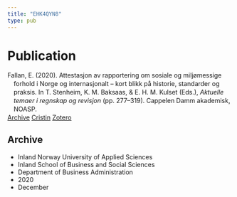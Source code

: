 ```yaml
---
title: "EHK4QYN8"
type: pub
---
```

<h1>Publication</h1>
<article id="csl-bib-container-EHK4QYN8" class="csl-bib-container">
  <div class="csl-bib-body" style="line-height: 1.35; padding-left: 1em; text-indent:-1em;">
  <div class="csl-entry">Fallan, E. (2020). Attestasjon av rapportering om sosiale og milj&#xF8;messige forhold i Norge og internasjonalt &#x2013; kort blikk p&#xE5; historie, standarder og praksis. In T. Stenheim, K. M. Baksaas, &amp; E. H. M. Kulset (Eds.), <i>Aktuelle temaer i regnskap og revisjon</i> (pp. 277&#x2013;319). Cappelen Damm akademisk, NOASP.</div>
</div>
  <div class="csl-bib-buttons">
    <a href="#taxonomy-article-EHK4QYN8" class="csl-bib-button">Archive</a>
    <a href="https://app.cristin.no/results/show.jsf?id=1856614" alt="Cristin URL" class="csl-bib-button">Cristin</a>
    <a href="http://zotero.org/groups/5402882/items/EHK4QYN8" alt="Zotero URL" class="csl-bib-button">Zotero</a>
  </div>
  <div id="csl-bib-meta-container-EHK4QYN8"></div>
</article>
<div id="csl-bib-meta-EHK4QYN8" class="csl-bib-meta">
  <article id="taxonomy-article-EHK4QYN8" class="taxonomy-article">
    <h1>Archive</h1>
    <ul>
      <li>Inland Norway University of Applied Sciences</li>
      <li>Inland School of Business and Social Sciences</li>
      <li>Department of Business Administration</li>
      <li>2020</li>
      <li>December</li>
    </ul>
  </article>
</div>
